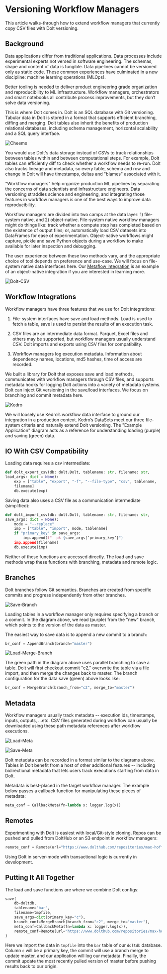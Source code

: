 # Versioning Workflow Managers

This article walks-through how to extend workflow managers that
currently copy CSV files with Dolt versioning.

## Background

Data applications differ from traditional applications. Data processes
include experimental experts not versed in software engineering. The
schemas, shape and content of data is fungible. Data pipelines cannot be
versioned only as static code. These common experiences have culminated
in a new discipline: machine learning operations (MLOps).

Better tooling is needed to deliver product engineering grade
organization and reproducibility to ML infrastructure. Workflow
managers, orchestrators and smart notebooks all contribute process
improvements, but they don’t solve data versioning.

This is where Dolt comes in. Dolt is an SQL database with Git
versioning. Tabular data in Dolt is stored in a format that supports
efficient branching, diffing and merging. Dolt tables also inherit the
benefits of production relational databases, including schema
management, horizontal scalability and a SQL query interface.

![Cheems](../../../static/cheems.jpg)

You would use Dolt's data storage instead of CSVs to track relationships
between tables within and between computational steps. For example, Dolt
tables can efficiently diff to check whether a workflow needs to re-run.
Dolt also tracks lineage and metadata, so every table, schema and row
and change in Dolt will have timestamps, deltas and "blames" associated
with it.

"Workflow managers" help organize production ML pipelines by separating the
concerns of data scientists and infrastructure engineers. Data
versioning straddles science and engineering, and integrating those
features in workflow managers is one of the best ways to improve data
reproducibility.

Workflow managers are divided into two camps at the data layer: 1)
file-system native, and 2) object-native. File-system native workflow
managers might do things like: track whether a compute step has
completed based on the existence of output files; or, automatically load
CSV datasets into DataFrames for ease of experimentation. Object-native
workflows might capture, pickle and save Python objects during a
workflow to make available for later inspection and debugging.

The user experience between these two methods vary, and the appropriate
choice of tool depends on preference and use-case. We will focus on
file-system native data interfaces here. Our [Metaflow integration]() is
an example of an object-native integration if you are interested in
learning more.

![Dolt-CSV](../../../static/dolt_csv.png)

## Workflow Integrations

Workflow managers have three features that we use for Dolt integrations:

1. File-system interfaces have save and load methods. Load is used to
   fetch a table, save is used to persist the results of an execution
   task.

2. CSV files are an intermediate data format. Parquet, Excel files and
   others may be supported, but workflow managers usually understand
   CSV. Dolt imports and exports using CSV files for compatibility.

3. Workflow managers log execution metadata. Information about
   dependency names, locations, md5 hashes, time of access are recorded.

We built a library for Dolt that exposes save and load methods,
communicates with workflow managers through CSV files, and supports
metadata hooks for logging Dolt actions into a variety of metadata
systems. Dolt can inject Git versioning in the save/load interfaces. We
focus on branching and commit metadata here.

![Kedro](../../../static/kedro_example.png)

We will loosely use Kedro’s workflow data interface to ground our
integration in a production context. Kedro’s DataSets meet our three
file-system criteria and naturally extend Dolt versioning. The "Example
Application" diagram acts as a  reference for understanding loading
(purple) and saving (green) data.

## IO With CSV Compatibility

Loading data requires a csv intermediate:

```python
def dolt_export_csv(db: dolt.Dolt, tablename: str, filename: str,
load_args: dict = None):
    exp = ["table", "export", "-f", "--file-type", "csv", tablename,
    filename]
    db.execute(exp)
```

Saving data also uses a CSV file as a communication intermediate
(simplified):

```python
def dolt_import_csv(db: dolt.Dolt, tablename: str, filename: str,
save_args: dict = None):
    mode = "--replace"
    imp = ["table", "import", mode, tablename]
    if "primary_key" in save_args:
        imp.append(f"--pk {save_args[‘primary_key’}")
    imp.append(filename)
    db.execute(imp)
```


Neither of these functions are accessed directly. The load and save
methods wrap these functions with branching, metadata and remote logic.

## Branches

Dolt branches follow Git semantics. Branches are created from specific
commits and progress independently from other branches.

![Save-Branch](../../../static/load_branch.png)

Loading tables in a workflow manager only requires specifying a branch
or a commit. In the diagram above, we read (purple) from the "new"
branch, which points to the version of the data as master.

The easiest way to save data is
to append a new commit to a branch:

```python
br_conf = AppendBranch(branch="master")
```

![Load-Merge-Branch](../../../static/load_branch.png)

The green path in the diagram above uses parallel branching to save a
table. Dolt will first checkout commit "c2," overwrite the table via a
file import, and then merge the changes back to master. The branch
configuration for the data save (green) above looks like:

```python
br_conf = MergeBranch(branch_from="c2", merge_to="master")
```

## Metadata

Workflow managers usually track metadata -- execution ids,
timestamps, inputs, outputs, ...etc. CSV files generated during
workflow can usually be downloaded using these path metadata references
after workflow executions.

![Load-Meta](../../../static/load_meta.png)

![Save-Meta](../../../static/save_meta.png)

Dolt metadata can be recorded in a format similar to the diagrams above.
Tables in Dolt benefit from a host of other additional features --
including bidirectional metadata that lets users track executions
starting from data in Dolt.

Metadata is best-placed in the target workflow manager. The example
below passes a callback function for manipulating these pieces of
metadata:

```python
meta_conf = CallbackMeta(fn=lambda x: logger.log(x))
```

## Remotes

Experimenting with Dolt is easiest with local/Git-style cloning. Repos
can be pushed and pulled from DoltHub or an S3 endpoint in workflow
managers:

```python
remote_conf = Remote(url="https://www.dolthub.com/repositories/max-hoffman/state-age")
```

Using Dolt in server-mode with transactional logic is currently in
development.

## Putting It All Together

The load and save functions are where we combine Dolt configs:

```python
save(
    db=doltdb,
    tablename="bar",
    filename=tmpfile,
    save_args=dict(primary_key="c"),
    branch_conf=MergeBranch(branch_from="c2", merge_to="master"),
    meta_conf=CallbackMeta(fn=lambda x: logger.log(x)),
    remote_conf=Remote(url="https://www.dolthub.com/repositories/max-hoffman/state-age")
)
```

Here we import the data in `tmpfile` into the `bar` table of our `doltdb` database.
Column `c` will be a primary key, the commit will use a branch merge
to update master, and our application will log our metadata.
Finallly, the commit update the most recently pulled version of master
before pushing results back to our origin.
